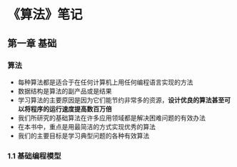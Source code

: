 # 《算法》笔记
## 第一章  基础
### 算法
- 每种算法都是适合于在任何计算机上用任何编程语言实现的方法
- 数据结构是算法的副产品或是结果
- 学习算法的主要原因是因为它们能节约非常多的资源，**设计优良的算法甚至可以将程序的运行速度提高数百万倍**
- 我们所研究的基础算法在许多应用领域都是解决困难问题的有效办法
- 在本书中，重点是用最简洁的方式实现优秀的算法
- 我们的主要目标是学习典型问题的各种有效算法
### 1.1 基础编程模型

